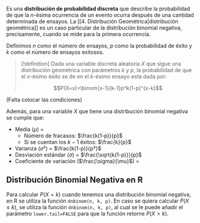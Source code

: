 Es una **distribución de probabilidad discreta** que describe la probabilidad de que la $n$-ésima ocurrencia de un evento ocurra después de una cantidad determinada de ensayos. La [[4. Distribución Geométrica|distribución geométrica]] es un caso particular de la distribución binomial negativa, precisamente, cuando se mide para la primera ocurrencia.

Definimos $n$ como el número de ensayos, $p$ como la probabilidad de éxito y $k$ como el número de ensayos exitosos.

>[!definition]
>Dada una variable discreta aleatoria $X$ que sigue una distribución geométrica con parámetros $k$ y $p$, la probabilidad de que el $x$-ésimo éxito se de en el $k$-ésimo ensayo está dada por:
>
>$$P(X=x)=\binom{x-1}{k-1}p^k(1-p)^{x-k}$$

(Falta colocar las condiciones)

Además, para una variable $X$ que tiene una distribución binomial negativa se cumple que:
- Media ($\mu$) =
	- Número de fracasos: $\frac{k(1-p)}{p}$
	- Si se cuentan los $k-1$ éxitos: $\frac{k}{p}$
- Varianza ($\sigma²$) = $\frac{k(1-p)}{p²}$
- Desviación estándar ($\sigma$) = $\frac{\sqrt{k(1-p)}}{p}$
- Coeficiente de variación ($\frac{\sigma}{\mu}$) = 

## Distribución Binomial Negativa en R
Para calcular $P(X=k)$ cuando tenemos una distribución binomial negativa, en R se utiliza la función `dnbinom(n, k, p)`. En caso se quiera calcular $P(X\leq k)$, se utiliza la función `dnbinom(n, k, p)`, al cual se le puede añadir el parámetro `lower.tail=FALSE` para que la función retorne $P(X>k)$.